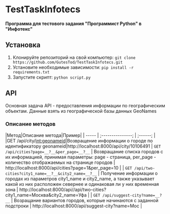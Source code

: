 # TestTaskInfotecs
__Программа для тестового задания "Программист Python" в "Инфотекс"__
## Установка
1. Клонируйте репозиторий на свой компьютер: `git clone https://github.com/GutesTod/TestTaskInfotecs.git`
2. Установите необходимые зависимости: `pip install -r requirements.txt`
3. Запустите скрипт: `python script.py`
## API
Основная задача API - предоставления информации по географическим объектам. Данные взять из географической базы данных GeoNames
### Описание методов
|Метод|Описание метода|Пример|
| ----- | ;---------------; | ;------; |
|GET /api/city/<int:geonameid>|Возвращение информации о городе по идентификатору geonameid|http://localhost:8000/api/city/10106491
| `GET /api/cities?page=__?__&per_page=__?__` | Возвращание списка городов с их информацией, принимая параметры: page - страница, per_page - количество отображаемых на странице городов | http://localhost:8000/api/cities?page=1&per_page=10 |
| `GET /api/two-cities?city1_name=__?__&city2_name=__?__` | Получение информации о городах из параметров city1_name и city2_name, а также указывает какой из них расположен севернее и одинаковая ли у них временная зона | http://localhost:8000/api//api/two-cities?city1_name=Москва&city2_name=Уфа |
| `GET /api/suggest-city?name=__?__` | Возращание вариантов городов, которые начинаются с заданной подстроки | http://localhost:8000/api/suggest-city?name=Мос |
